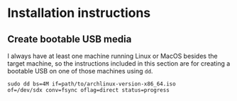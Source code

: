 # Installation instructions

## Create bootable USB media
I always have at least one machine running Linux or MacOS besides the
target machine, so the instructions included in this section are for
creating a bootable USB on one of those machines using `dd`. 

```{bash}
sudo dd bs=4M if=path/to/archlinux-version-x86_64.iso 
of=/dev/sdx conv=fsync oflag=direct status=progress
```